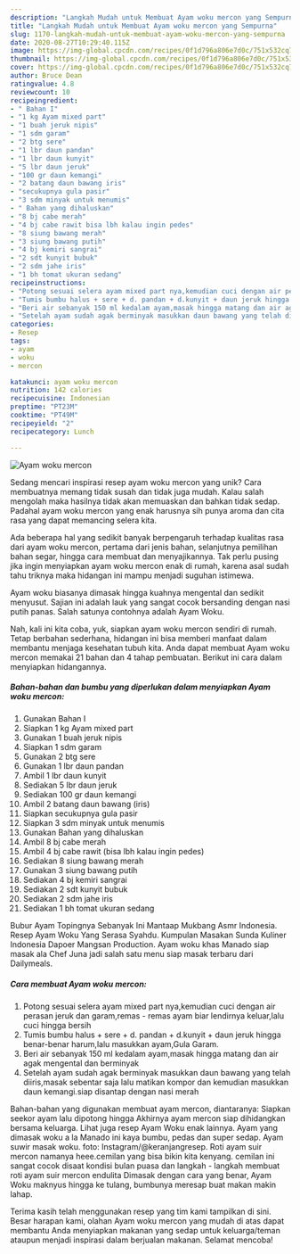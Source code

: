 ```yaml
---
description: "Langkah Mudah untuk Membuat Ayam woku mercon yang Sempurna"
title: "Langkah Mudah untuk Membuat Ayam woku mercon yang Sempurna"
slug: 1170-langkah-mudah-untuk-membuat-ayam-woku-mercon-yang-sempurna
date: 2020-08-27T10:29:40.115Z
image: https://img-global.cpcdn.com/recipes/0f1d796a806e7d0c/751x532cq70/ayam-woku-mercon-foto-resep-utama.jpg
thumbnail: https://img-global.cpcdn.com/recipes/0f1d796a806e7d0c/751x532cq70/ayam-woku-mercon-foto-resep-utama.jpg
cover: https://img-global.cpcdn.com/recipes/0f1d796a806e7d0c/751x532cq70/ayam-woku-mercon-foto-resep-utama.jpg
author: Bruce Dean
ratingvalue: 4.8
reviewcount: 10
recipeingredient:
- " Bahan I"
- "1 kg Ayam mixed part"
- "1 buah jeruk nipis"
- "1 sdm garam"
- "2 btg sere"
- "1 lbr daun pandan"
- "1 lbr daun kunyit"
- "5 lbr daun jeruk"
- "100 gr daun kemangi"
- "2 batang daun bawang iris"
- "secukupnya gula pasir"
- "3 sdm minyak untuk menumis"
- " Bahan yang dihaluskan"
- "8 bj cabe merah"
- "4 bj cabe rawit bisa lbh kalau ingin pedes"
- "8 siung bawang merah"
- "3 siung bawang putih"
- "4 bj kemiri sangrai"
- "2 sdt kunyit bubuk"
- "2 sdm jahe iris"
- "1 bh tomat ukuran sedang"
recipeinstructions:
- "Potong sesuai selera ayam mixed part nya,kemudian cuci dengan air perasan jeruk dan garam,remas - remas ayam biar lendirnya keluar,lalu cuci hingga bersih"
- "Tumis bumbu halus + sere + d. pandan + d.kunyit + daun jeruk hingga benar-benar harum,lalu masukkan ayam,Gula Garam."
- "Beri air sebanyak 150 ml kedalam ayam,masak hingga matang dan air agak mengental dan berminyak"
- "Setelah ayam sudah agak berminyak masukkan daun bawang yang telah diiris,masak sebentar saja lalu matikan kompor dan kemudian masukkan daun kemangi.siap disantap dengan nasi merah"
categories:
- Resep
tags:
- ayam
- woku
- mercon

katakunci: ayam woku mercon 
nutrition: 142 calories
recipecuisine: Indonesian
preptime: "PT23M"
cooktime: "PT49M"
recipeyield: "2"
recipecategory: Lunch

---
```



![Ayam woku mercon](https://img-global.cpcdn.com/recipes/0f1d796a806e7d0c/751x532cq70/ayam-woku-mercon-foto-resep-utama.jpg)

Sedang mencari inspirasi resep ayam woku mercon yang unik? Cara membuatnya memang tidak susah dan tidak juga mudah. Kalau salah mengolah maka hasilnya tidak akan memuaskan dan bahkan tidak sedap. Padahal ayam woku mercon yang enak harusnya sih punya aroma dan cita rasa yang dapat memancing selera kita.

Ada beberapa hal yang sedikit banyak berpengaruh terhadap kualitas rasa dari ayam woku mercon, pertama dari jenis bahan, selanjutnya pemilihan bahan segar, hingga cara membuat dan menyajikannya. Tak perlu pusing jika ingin menyiapkan ayam woku mercon enak di rumah, karena asal sudah tahu triknya maka hidangan ini mampu menjadi suguhan istimewa.

Ayam woku biasanya dimasak hingga kuahnya mengental dan sedikit menyusut. Sajian ini adalah lauk yang sangat cocok bersanding dengan nasi putih panas. Salah satunya contohnya adalah Ayam Woku.


Nah, kali ini kita coba, yuk, siapkan ayam woku mercon sendiri di rumah. Tetap berbahan sederhana, hidangan ini bisa memberi manfaat dalam membantu menjaga kesehatan tubuh kita. Anda dapat membuat Ayam woku mercon memakai 21 bahan dan 4 tahap pembuatan. Berikut ini cara dalam menyiapkan hidangannya.

<!--inarticleads1-->

##### Bahan-bahan dan bumbu yang diperlukan dalam menyiapkan Ayam woku mercon:

1. Gunakan  Bahan I
1. Siapkan 1 kg Ayam mixed part
1. Gunakan 1 buah jeruk nipis
1. Siapkan 1 sdm garam
1. Gunakan 2 btg sere
1. Gunakan 1 lbr daun pandan
1. Ambil 1 lbr daun kunyit
1. Sediakan 5 lbr daun jeruk
1. Sediakan 100 gr daun kemangi
1. Ambil 2 batang daun bawang (iris)
1. Siapkan secukupnya gula pasir
1. Siapkan 3 sdm minyak untuk menumis
1. Gunakan  Bahan yang dihaluskan
1. Ambil 8 bj cabe merah
1. Ambil 4 bj cabe rawit (bisa lbh kalau ingin pedes)
1. Sediakan 8 siung bawang merah
1. Gunakan 3 siung bawang putih
1. Sediakan 4 bj kemiri sangrai
1. Sediakan 2 sdt kunyit bubuk
1. Sediakan 2 sdm jahe iris
1. Sediakan 1 bh tomat ukuran sedang


Bubur Ayam Topingnya Sebanyak Ini Mantaap Mukbang Asmr Indonesia. Resep Ayam Woku Yang Serasa Syahdu. Kumpulan Masakan Sunda Kuliner Indonesia Dapoer Mangsan Production. Ayam woku khas Manado siap masak ala Chef Juna jadi salah satu menu siap masak terbaru dari Dailymeals. 

<!--inarticleads2-->

##### Cara membuat Ayam woku mercon:

1. Potong sesuai selera ayam mixed part nya,kemudian cuci dengan air perasan jeruk dan garam,remas - remas ayam biar lendirnya keluar,lalu cuci hingga bersih
1. Tumis bumbu halus + sere + d. pandan + d.kunyit + daun jeruk hingga benar-benar harum,lalu masukkan ayam,Gula Garam.
1. Beri air sebanyak 150 ml kedalam ayam,masak hingga matang dan air agak mengental dan berminyak
1. Setelah ayam sudah agak berminyak masukkan daun bawang yang telah diiris,masak sebentar saja lalu matikan kompor dan kemudian masukkan daun kemangi.siap disantap dengan nasi merah


Bahan-bahan yang digunakan membuat ayam mercon, diantaranya: Siapkan seekor ayam lalu dipotong hingga Akhirnya ayam mercon siap dihidangkan bersama keluarga. Lihat juga resep Ayam Woku enak lainnya. Ayam yang dimasak woku a la Manado ini kaya bumbu, pedas dan super sedap. Ayam suwir masak woku. foto: Instagram/@keranjangresep. Roti ayam suir mercon namanya heee.cemilan yang bisa bikin kita kenyang. cemilan ini sangat cocok disaat kondisi bulan puasa dan langkah - langkah membuat roti ayam suir mercon endulita Dimasak dengan cara yang benar, Ayam Woku maknyus hingga ke tulang, bumbunya meresap buat makan makin lahap. 

Terima kasih telah menggunakan resep yang tim kami tampilkan di sini. Besar harapan kami, olahan Ayam woku mercon yang mudah di atas dapat membantu Anda menyiapkan makanan yang sedap untuk keluarga/teman ataupun menjadi inspirasi dalam berjualan makanan. Selamat mencoba!
